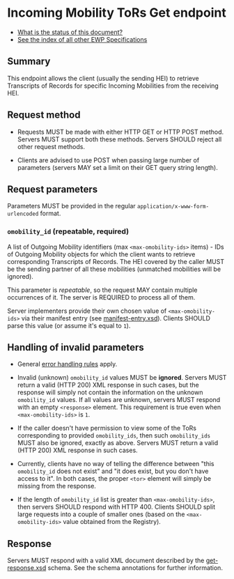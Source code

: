 Incoming Mobility ToRs Get endpoint
===================================

* [What is the status of this document?][statuses]
* [See the index of all other EWP Specifications][develhub]


Summary
-------

This endpoint allows the client (usually the sending HEI) to retrieve
Transcripts of Records for specific Incoming Mobilities from the receiving HEI.


Request method
--------------

 * Requests MUST be made with either HTTP GET or HTTP POST method. Servers MUST
   support both these methods. Servers SHOULD reject all other request methods.

 * Clients are advised to use POST when passing large number of parameters
   (servers MAY set a limit on their GET query string length).


Request parameters
------------------

Parameters MUST be provided in the regular `application/x-www-form-urlencoded`
format.



### `omobility_id` (repeatable, required)

A list of Outgoing Mobility identifiers (max `<max-omobility-ids>` items) - IDs
of Outgoing Mobility objects for which the client wants to retrieve
corresponding Transcripts of Records. The HEI covered by the caller
MUST be the sending partner of all these
mobilities (unmatched mobilities will be ignored).

This parameter is *repeatable*, so the request MAY contain multiple occurrences
of it. The server is REQUIRED to process all of them.

Server implementers provide their own chosen value of `<max-omobility-ids>` via
their manifest entry (see [manifest-entry.xsd](manifest-entry.xsd)). Clients
SHOULD parse this value (or assume it's equal to `1`).


Handling of invalid parameters
------------------------------

 * General [error handling rules][error-handling] apply.

 * Invalid (unknown) `omobility_id` values MUST be **ignored**. Servers MUST
   return a valid (HTTP 200) XML response in such cases, but the response will
   simply not contain the information on the unknown `omobility_id` values. If
   all values are unknown, servers MUST respond with an empty `<response>`
   element. This requirement is true even when `<max-omobility-ids>` is `1`.

 * If the caller doesn't have permission to view some of the ToRs corresponding
   to provided `omobility_ids`, then such `omobility_ids` MUST also be ignored,
   exactly as above. Servers MUST return a valid (HTTP 200) XML response in
   such cases.

 * Currently, clients have no way of telling the difference between "this
   `omobility_id` does not exist" and "it does exist, but you don't have access
   to it". In both cases, the proper `<tor>` element will simply be missing
   from the response.

 * If the length of `omobility_id` list is greater than `<max-omobility-ids>`,
   then servers SHOULD respond with HTTP 400. Clients SHOULD split large
   requests into a couple of smaller ones (based on the `<max-omobility-ids>`
   value obtained from the Registry).


Response
--------

Servers MUST respond with a valid XML document described by the
[get-response.xsd](get-response.xsd) schema. See the schema annotations for
further information.


[develhub]: http://developers.erasmuswithoutpaper.eu/
[statuses]: https://github.com/erasmus-without-paper/ewp-specs-management#statuses
[omobilities-api]: https://github.com/erasmus-without-paper/ewp-specs-api-omobilities
[echo]: https://github.com/erasmus-without-paper/ewp-specs-api-echo
[error-handling]: https://github.com/erasmus-without-paper/ewp-specs-architecture#error-handling
